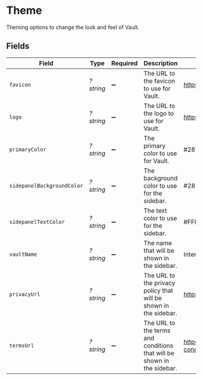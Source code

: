 # Theme

Theming options to change the look and feel of Vault.


## Fields

| Field                                                                       | Type                                                                        | Required                                                                    | Description                                                                 | Example                                                                     |
| --------------------------------------------------------------------------- | --------------------------------------------------------------------------- | --------------------------------------------------------------------------- | --------------------------------------------------------------------------- | --------------------------------------------------------------------------- |
| `favicon`                                                                   | *?string*                                                                   | :heavy_minus_sign:                                                          | The URL to the favicon to use for Vault.                                    | https://res.cloudinary.com/apideck/icons/intercom                           |
| `logo`                                                                      | *?string*                                                                   | :heavy_minus_sign:                                                          | The URL to the logo to use for Vault.                                       | https://res.cloudinary.com/apideck/icons/intercom                           |
| `primaryColor`                                                              | *?string*                                                                   | :heavy_minus_sign:                                                          | The primary color to use for Vault.                                         | #286efa                                                                     |
| `sidepanelBackgroundColor`                                                  | *?string*                                                                   | :heavy_minus_sign:                                                          | The background color to use for the sidebar.                                | #286efa                                                                     |
| `sidepanelTextColor`                                                        | *?string*                                                                   | :heavy_minus_sign:                                                          | The text color to use for the sidebar.                                      | #FFFFFF                                                                     |
| `vaultName`                                                                 | *?string*                                                                   | :heavy_minus_sign:                                                          | The name that will be shown in the sidebar.                                 | Intercom                                                                    |
| `privacyUrl`                                                                | *?string*                                                                   | :heavy_minus_sign:                                                          | The URL to the privacy policy that will be shown in the sidebar.            | https://compliance.apideck.com/privacy-policy                               |
| `termsUrl`                                                                  | *?string*                                                                   | :heavy_minus_sign:                                                          | The URL to the terms and conditions that will be shown in the sidebar.      | https://www.termsfeed.com/terms-conditions/957c85c1b089ae9e3219c83eff65377e |